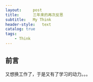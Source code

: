 ```yaml
---
layout:     post
title:      三年来的再次反思
subtitle:   My Think
header-style:   text
catalog: true
tags:
    - Think   
---
```


## 前言

又想换工作了，于是又有了学习的动力。。。